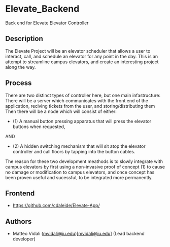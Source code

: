 # Elevate_Backend
Back end for Elevate Elevator Controller

## Description
The Elevate Project will be an elevator scheduler that allows a user to interact, call, and schedule an elevator for any point in the day. This is an attempt to streamline campus elevators, and create an interesting project along the way.

## Process
There are two distinct types of controller here, but one main infastructure: 
There will be a server which communicates with the front end of the application, reciving tickets from the user, and storing/distributing them
Then there will be a node which will consist of either:
 - (1) A manual button pressing apparatus that will press the elevator buttons when requested,

AND
 - (2) A hidden switching mechanism that will sit atop the elevator controller and call floors by tapping into the button cables.

The reason for these two development meathods is to slowly integrate with campus elevators by first using a non-invasive proof of concept (1) to cause no damage or modification to campus elevators, and once concept has been proven useful and sucessful, to be integrated more permanently.

## Frontend
 - https://github.com/cdaleide/Elevate-App/
 
## Authors
 - Matteo Vidali (mvidali@iu.edu)[mvidali@iu.edu] (Lead backend developer)
